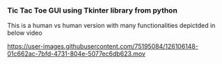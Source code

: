 ### Tic Tac Toe GUI using Tkinter library from python

This is a human vs human version with many functionalities depictded in below video

https://user-images.githubusercontent.com/75195084/126106148-01c662ac-7bfd-4731-804e-5077ec6db623.mov


